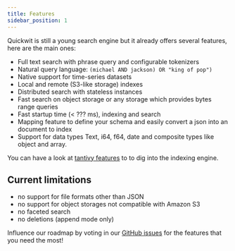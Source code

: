 ```yaml
---
title: Features
sidebar_position: 1
---
```


Quickwit is still a young search engine but it already offers several features, here are the main ones:


- Full text search with phrase query and configurable tokenizers
- Natural query language: `(michael AND jackson) OR "king of pop")`
- Native support for time-series datasets
- Local and remote (S3-like storage) indexes
- Distributed search with stateless instances
- Fast search on object storage or any storage which provides bytes range queries
- Fast startup time (< ??? ms), indexing and search
- Mapping feature to define your schema and easily convert a json into an document to index 
- Support for data types Text, i64, f64, date and composite types like object and array.


You can have a look at [tantivy features](https://github.com/tantivy-search/tantivy/) to to dig into the indexing engine.



## Current limitations
- no support for file formats other than JSON
- no support for object storages not compatible with Amazon S3
- no faceted search
- no deletions (append mode only)


Influence our roadmap by voting in our [GitHub issues](https://github.com/quickwit-inc/quickwit/issues) for the features that you need the most!